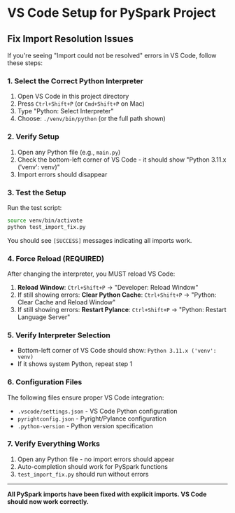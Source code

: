 # VS Code Setup for PySpark Project

## Fix Import Resolution Issues

If you're seeing "Import could not be resolved" errors in VS Code, follow these steps:

### 1. Select the Correct Python Interpreter

1. Open VS Code in this project directory
2. Press `Ctrl+Shift+P` (or `Cmd+Shift+P` on Mac)
3. Type "Python: Select Interpreter"
4. Choose: `./venv/bin/python` (or the full path shown)

### 2. Verify Setup

1. Open any Python file (e.g., `main.py`)
2. Check the bottom-left corner of VS Code - it should show "Python 3.11.x ('venv': venv)"
3. Import errors should disappear

### 3. Test the Setup

Run the test script:
```bash
source venv/bin/activate
python test_import_fix.py
```

You should see `[SUCCESS]` messages indicating all imports work.

### 4. Force Reload (REQUIRED)

After changing the interpreter, you MUST reload VS Code:

1. **Reload Window**: `Ctrl+Shift+P` -> "Developer: Reload Window"
2. If still showing errors: **Clear Python Cache**: `Ctrl+Shift+P` -> "Python: Clear Cache and Reload Window"  
3. If still showing errors: **Restart Pylance**: `Ctrl+Shift+P` -> "Python: Restart Language Server"

### 5. Verify Interpreter Selection

- Bottom-left corner of VS Code should show: `Python 3.11.x ('venv': venv)`
- If it shows system Python, repeat step 1

### 6. Configuration Files

The following files ensure proper VS Code integration:

- `.vscode/settings.json` - VS Code Python configuration
- `pyrightconfig.json` - Pyright/Pylance configuration
- `.python-version` - Python version specification

### 7. Verify Everything Works

1. Open any Python file - no import errors should appear
2. Auto-completion should work for PySpark functions
3. `test_import_fix.py` should run without errors

---

**All PySpark imports have been fixed with explicit imports. VS Code should now work correctly.**